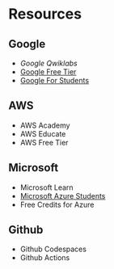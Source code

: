 # Resources

## Google
* *Google Qwiklabs*
* [Google Free Tier](https://cloud.google.com/free)
* [Google For Students](https://cloud.google.com/edu/students?hl=en)

## AWS

* AWS Academy
* AWS Educate
* AWS Free Tier

## Microsoft 

* Microsoft Learn
* [Microsoft Azure Students](https://azure.microsoft.com/en-us/free/students/)
* Free Credits for Azure

## Github

* Github Codespaces 
* Github Actions




